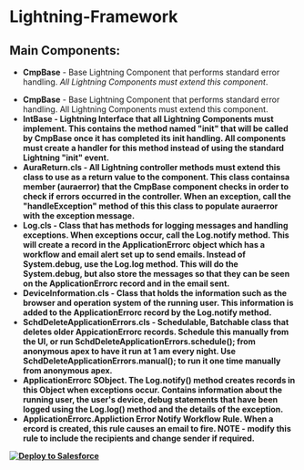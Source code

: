 # Lightning-Framework

## Main Components:
* <b>CmpBase</b> - Base Lightning Component that performs standard error handling. _All Lightning Components must extend this component_. 
<ul>
	<li>
		<b>CmpBase</b> - Base Lightning Component that performs standard error handling. All Lightning Components must extend this component. 
	</li>
	<li>
		<b>IntBase<b> - <b>Lightning Interface that all Lightning Components must implement<b>. This contains the method named "init" that will be called by CmpBase once it has completed its init handling.  <b>All components must create a handler for this method instead of using the standard Lightning "init" event<b>.
	</li>
	<li>
		AuraReturn.cls - All Lightning controller methods must extend this class to use as a return value to the component. This class containsa member (auraerror) that the CmpBase component checks in order to check if errors occurred in the controller. When an exception, call the "handleException" method of this this class to populate auraerror with the exception message.
	</li>
	<li>
		Log.cls - Class that has methods for logging messages and handling exceptions.  When exceptions occur, call the Log.notify method. This will create a record in the ApplicationErrorc object which has a workflow and email alert set up to send emails.  Instead of System.debug, use the Log.log method. This will do the System.debug, but also store the messages so that they can be seen on the ApplicationErrorc record and in the email sent.
	</li>
	<li>
		DeviceInformation.cls - Class that holds the information such as the browser and operation system of the running user.  This information is added to the ApplicationErrorc record by the Log.notify method.
	</li>
	<li>
		SchdDeleteApplicationErrors.cls - Schedulable, Batchable class that deletes older AppicationErrorc records. Schedule this manually from the UI, or run SchdDeleteApplicationErrors.schedule(); from anonymous apex to have it run at 1 am every night. Use SchdDeleteApplicationErrors.manual(); to run it one time manually from anonymous apex.
	</li>
	<li>
		ApplicationErrorc SObject. The Log.notify() method creates records in this Object when exceptions occur. Contains information about the running user, the user's device, debug statements that have been logged using the Log.log() method and the details of the exception.  
	</li>
	<li>
		ApplicationErrorc.Appliction Error Notify Workflow Rule. When a ercord is created, this rule causes an email to fire. NOTE - modify this rule to include the recipients and change sender if required.
	</li>
</ul>


<a href="https://githubsfdeploy.herokuapp.com?owner=veenasundara&repo=Lightning-Framework">
  <img alt="Deploy to Salesforce"
       src="https://raw.githubusercontent.com/afawcett/githubsfdeploy/master/src/main/webapp/resources/img/deploy.png">
</a>

